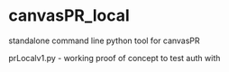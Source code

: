 # canvasPR_local
standalone command line python tool for canvasPR

prLocalv1.py - working proof of concept to test auth with
